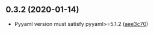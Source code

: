 ## 0.3.2 (2020-01-14)

* Pyyaml version must satisfy pyyaml>=5.1.2 ([aee3c70](https://github.com/renderbus/rayvision_log/commit/aee3c70))




